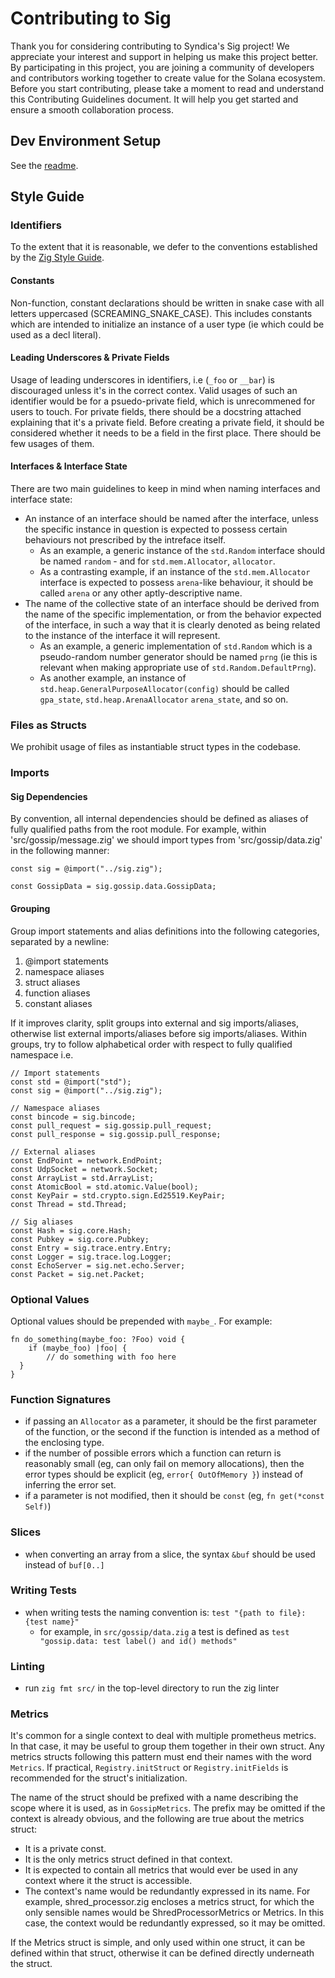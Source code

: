 # Contributing to Sig
Thank you for considering contributing to Syndica's Sig project! We appreciate your interest and support in helping us make this project better.
By participating in this project, you are joining a community of developers and contributors working together to create value for the Solana ecosystem.
Before you start contributing, please take a moment to read and understand this Contributing Guidelines document. It will help you get started and ensure a smooth collaboration process.

## Dev Environment Setup
See the [readme](../readme.md#-setup).

## Style Guide

### Identifiers
To the extent that it is reasonable, we defer to the conventions established by the [Zig Style Guide](https://ziglang.org/documentation/master/#Style-Guide).

#### Constants
Non-function, constant declarations should be written in snake case with all letters uppercased (SCREAMING_SNAKE_CASE).
This includes constants which are intended to initialize an instance of a user type (ie which could be used as a decl literal).

#### Leading Underscores & Private Fields
Usage of leading underscores in identifiers, i.e (`_foo` or `__bar`) is discouraged unless it's in the correct contex.
Valid usages of such an identifier would be for a psuedo-private field, which is unrecommened for users to touch.
For private fields, there should be a docstring attached explaining that it's a private field. Before creating a private 
field, it should be considered whether it needs to be a field in the first place. There should be few usages of them.

#### Interfaces & Interface State
There are two main guidelines to keep in mind when naming interfaces and interface state:
- An instance of an interface should be named after the interface, unless the specific instance in question is expected to possess certain behaviours not prescribed by the intreface itself.
  - As an example, a generic instance of the `std.Random` interface should be named `random` - and for `std.mem.Allocator`, `allocator`.
  - As a contrasting example, if an instance of the `std.mem.Allocator` interface is expected to possess `arena`-like behaviour, it should be called `arena` or any other aptly-descriptive name.
- The name of the collective state of an interface should be derived from the name of the specific implementation, or from the behavior expected of the interface, in such a way that it is clearly
  denoted as being related to the instance of the interface it will represent.
  - As an example, a generic implementation of `std.Random` which is a pseudo-random number generator should be named `prng` (ie this is relevant when making appropriate use of `std.Random.DefaultPrng`).
  - As another example, an instance of `std.heap.GeneralPurposeAllocator(config)` should be called `gpa_state`, `std.heap.ArenaAllocator` `arena_state`, and so on.

### Files as Structs
We prohibit usage of files as instantiable struct types in the codebase.

### Imports 

#### Sig Dependencies
By convention, all internal dependencies should be defined as aliases of fully qualified paths from the root module.
For example, within 'src/gossip/message.zig' we should import types from 'src/gossip/data.zig' in the following manner:
```zig
const sig = @import("../sig.zig");

const GossipData = sig.gossip.data.GossipData;
```

#### Grouping
Group import statements and alias definitions into the following categories, separated by a newline:

1. @import statements
2. namespace aliases
3. struct aliases
4. function aliases
5. constant aliases

If it improves clarity, split groups into external and sig imports/aliases, otherwise list external imports/aliases before sig imports/aliases.
Within groups, try to follow alphabetical order with respect to fully qualified namespace i.e.
```zig
// Import statements
const std = @import("std");
const sig = @import("../sig.zig");

// Namespace aliases
const bincode = sig.bincode;
const pull_request = sig.gossip.pull_request;
const pull_response = sig.gossip.pull_response;

// External aliases
const EndPoint = network.EndPoint;
const UdpSocket = network.Socket;
const ArrayList = std.ArrayList;
const AtomicBool = std.atomic.Value(bool);
const KeyPair = std.crypto.sign.Ed25519.KeyPair;
const Thread = std.Thread;

// Sig aliases
const Hash = sig.core.Hash;
const Pubkey = sig.core.Pubkey;
const Entry = sig.trace.entry.Entry;
const Logger = sig.trace.log.Logger;
const EchoServer = sig.net.echo.Server;
const Packet = sig.net.Packet;
```

### Optional Values
Optional values should be prepended with `maybe_`. For example:
```zig
fn do_something(maybe_foo: ?Foo) void {
    if (maybe_foo) |foo| {
        // do something with foo here
  }
}
```

### Function Signatures
- if passing an `Allocator` as a parameter, it should be the first parameter of the function, or the second if the function is intended as a method of the enclosing type.
- if the number of possible errors which a function can return is reasonably small (eg, can only fail on memory allocations), then the error types should be explicit (eg, `error{ OutOfMemory }`) instead of inferring the error set.
- if a parameter is not modified, then it should be `const` (eg, `fn get(*const Self)`)

### Slices
- when converting an array from a slice, the syntax `&buf` should be used instead of `buf[0..]`

### Writing Tests
- when writing tests the naming convention is: `test "{path to file}: {test name}"`
  - for example, in `src/gossip/data.zig` a test is defined as `test "gossip.data: test label() and id() methods"`

### Linting
- run `zig fmt src/` in the top-level directory to run the zig linter


### Metrics
It's common for a single context to deal with multiple prometheus metrics. In that case, it may be useful to group them together in their own struct. Any metrics structs following this pattern must end their names with the word `Metrics`. If practical, `Registry.initStruct` or `Registry.initFields` is recommended for the struct's initialization.

The name of the struct should be prefixed with a name describing the scope where it is used, as in `GossipMetrics`. The prefix may be omitted if the context is already obvious, and the following are true about the metrics struct:
- It is a private const.
- It is the only metrics struct defined in that context.
- It is expected to contain all metrics that would ever be used in any context where it the struct is accessible.
- The context's name would be redundantly expressed in its name. For example, shred_processor.zig encloses a metrics struct, for which the only sensible names would be ShredProcessorMetrics or Metrics. In this case, the context would be redundantly expressed, so it may be omitted.

If the Metrics struct is simple, and only used within one struct, it can be defined within that struct, otherwise it can be defined directly underneath the struct.
